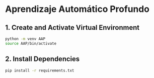 # Aprendizaje Automático Profundo

## 1. Create and Activate Virtual Environment

```bash
python -m venv AAP
source AAP/bin/activate
```

## 2. Install Dependencies

```bash
pip install -r requirements.txt
```

